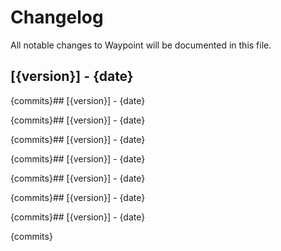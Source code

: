 # Changelog

All notable changes to Waypoint will be documented in this file.

## [{version}] - {date}

{commits}## [{version}] - {date}

{commits}## [{version}] - {date}

{commits}## [{version}] - {date}

{commits}## [{version}] - {date}

{commits}## [{version}] - {date}

{commits}## [{version}] - {date}

{commits}## [{version}] - {date}

{commits}
